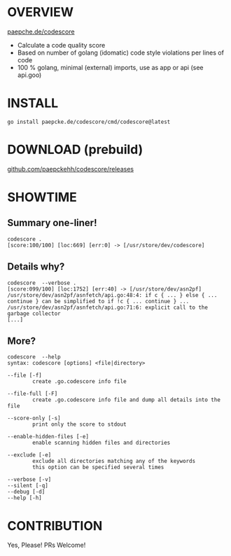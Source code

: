 # OVERVIEW

[paepche.de/codescore](https://paepcke.de/codescore)

- Calculate a code quality score
- Based on number of golang (idomatic) code style violations per lines of code
- 100 % golang, minimal (external) imports, use as app or api (see api.goo)

# INSTALL

```
go install paepcke.de/codescore/cmd/codescore@latest
```

# DOWNLOAD (prebuild)

[github.com/paepckehh/codescore/releases](https://github.com/paepckehh/codescore/releases)

# SHOWTIME 

## Summary one-liner!

```Shell 
codescore .
[score:100/100] [loc:669] [err:0] -> [/usr/store/dev/codescore]

```

## Details why?

```Shell 
codescore  --verbose .
[score:099/100] [loc:1752] [err:40] -> [/usr/store/dev/asn2pf]
/usr/store/dev/asn2pf/asnfetch/api.go:48:4: if c { ... } else { ... continue } can be simplified to if !c { ... continue } ...
/usr/store/dev/asn2pf/asnfetch/api.go:71:6: explicit call to the garbage collector
[...]

```

## More?

```Shell 
codescore  --help
syntax: codescore [options] <file|directory>

--file [-f]
		create .go.codescore info file

--file-full [-F]
		create .go.codescore info file and dump all details into the file

--score-only [-s]
		print only the score to stdout

--enable-hidden-files [-e]
		enable scanning hidden files and directories

--exclude [-e]
		exclude all directories matching any of the keywords
		this option can be specified several times

--verbose [-v]
--silent [-q]
--debug [-d]
--help [-h]
```

# CONTRIBUTION

Yes, Please! PRs Welcome! 

